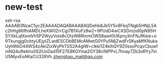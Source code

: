 # new-test
ssh-rsa AAAAB3NzaC1yc2EAAAADAQABAAABAQDehb8Jk5Y5v8FkqTNgb5HNjL5Ac2hHg66fhiAMDLheXW0ZrrCgi7B1XuFz8w2+9PUdD4wCXSDmzid0pN95HSYXkLqlXomVh5P2WyyVolx8cOtzW8RtnmOWS8awt0UKpnyXnFNJfKeie+o9Tkungjg0cbtyUEjytZLwdESCDbBEMcAMwtG0YPu5MjZwdFrSKyaMfKNukaUyhWkD44WS4zAkIZixWyPkTG52A4gIW+clkki1Z4kihQY9Z0ssoPcqvCbuwfmNQ4uftebhx0S2fJxDad15F27E8KGYma2GY38cINPPvL7hnay7Zb3oRYy7inU5MyxEsAKaCU328Vh zhenghao_mail@qq.com
